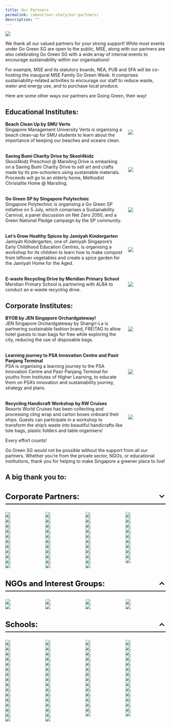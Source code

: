 ```yaml
---
title: Our Partners
permalink: /about/our-story/our-partners/
description: ""
---
```

![](/images/banner-about-us.png)

We thank all our valued partners for your strong support! 
While most events under Go Green SG are open to the public, MSE, along with our partners are also celebrating Go Green SG with a wide array of internal events to encourage sustainability within our organisations!

For example, MSE and its statutory boards, NEA, PUB and SFA will be co-hosting the inaugural MSE Family Go Green Week. It comprises sustainability-related activities to encourage our staff to reduce waste, water and energy use, and to purchase local produce. 

Here are some other ways our partners are Going Green, their way!

## Educational Institutes:
<style>
	.two-col {
		display: flex;
    flex-direction: column;
		gap: 2rem;
	}
	.two-col__item {
		display: flex;
		align-items: center;
		justify-content: space-between;
		flex-wrap: wrap;
		gap: 1rem;
	}
	.two-col__item__body {
		flex: 1 1 70%;
	}
	div.two-col__item__body p,
	div.two-col__item__body p.two-col__item__title {
		margin: 0;
	}
	.two-col__item__image {
	    flex: 1 1 20%;
	}
	.two-col__item__image img {
		max-width: 100px;
    margin-right: 0;
	}
	@media (max-width: 576px) {
		.two-col__item__body {
			flex: 1 1 100%;
		}
		.two-col__item__image {
			order: -1;
		}
		.two-col__item__image img {
			margin: auto;
		}
	}
</style>
<div class="two-col">
	<!-- Item 1 -->
	<div class="two-col__item">
		<div class="two-col__item__body">
			<p class="two-col__item__title"><strong>Beach Clean Up by SMU Verts</strong></p>
			<p>Singapore Management University Verts is organising a beach clean-up for SMU students to learn about the importance of keeping our beaches and oceans clean.</p>
		</div>
		<div class="two-col__item__image">
			<img src="/images/Our%20Partners/Educational/educational-1.png">
		</div>
	</div>
	<!-- Item 2 -->
	<div class="two-col__item">
		<div class="two-col__item__body">
			<p class="two-col__item__title"><strong>Saving Bumi Charity Drive by Skool4kidz</strong></p>
			<p>Skool4kidz Preschool @ Marsiling Drive is embarking on a Saving Bumi Charity Drive to sell art and crafts made by its pre-schoolers using sustainable materials. Proceeds will go to an elderly home, Methodist Christalite Home @ Marsiling.</p>
		</div>
		<div class="two-col__item__image">
			<img src="/images/Our%20Partners/Educational/educational-2.png">
		</div>
	</div>
	<!-- Item 3 -->
	<div class="two-col__item">
		<div class="two-col__item__body">
			<p class="two-col__item__title"><strong>Go Green SP by Singapore Polytechnic</strong></p>
			<p>Singapore Polytechnic is organising a Go Green SP initiative on 5 July, which comprises a Sustainability Carnival, a panel discussion on Net Zero 2050, and a Green National Pledge campaign by the SP community.</p>
		</div>
		<div class="two-col__item__image">
			<img src="/images/Our%20Partners/Educational/educational-3.png">
		</div>
	</div>
	<!-- Item 4 -->
	<div class="two-col__item">
		<div class="two-col__item__body">
			<p class="two-col__item__title"><strong>Let’s Grow Healthy Spices by Jamiyah Kindergarten</strong></p>
			<p>Jamiyah Kindergarten, one of Jamiyah Singapore’s Early Childhood Education Centres, is organising a workshop for its children to learn how to make compost from leftover vegetables and create a spice garden for the Jamiyah Home for the Aged.</p>
		</div>
		<div class="two-col__item__image">
			<img src="/images/Our%20Partners/Educational/educational-4.png">
		</div>
	</div>
	<!-- Item 5 -->
	<div class="two-col__item">
		<div class="two-col__item__body">
			<p class="two-col__item__title"><strong>E-waste Recycling Drive by Meridian Primary School</strong></p>
			<p>Meridian Primary School is partnering with ALBA to conduct an e-waste recycling drive.
			</p>
		</div>
		<div class="two-col__item__image">
			<img src="/images/Our%20Partners/Educational/educational-5.png">
		</div>
	</div>
</div>

## Corporate Institutes:
<div class="two-col">
	<!-- Item 1 -->
	<div class="two-col__item">
		<div class="two-col__item__body">
			<p class="two-col__item__title"><strong>BYOB by JEN Singapore Orchardgateway!</strong></p>
			<p>JEN Singapore Orchardgateway by Shangri-La is partnering sustainable fashion brand, FREITAG to allow hotel guests to loan bags for free while exploring the city,  reducing the use of disposable bags.</p>
		</div>
		<div class="two-col__item__image">
			<img src="/images/Our%20Partners/Corporate/jen%20singapore.png">
		</div>
	</div>
	<!-- Item 2 -->
	<div class="two-col__item">
		<div class="two-col__item__body">
			<p class="two-col__item__title"><strong>Learning journey to PSA Innovation Centre and Pasir Panjang Terminal</strong></p>
			<p>PSA is organising a learning journey to the PSA Innovation Centre and Pasir Panjang Terminal for youths from Institutes of Higher Learning, to educate them on PSA’s innovation and sustainability journey, strategy and plans.</p>
		</div>
		<div class="two-col__item__image">
			<img src="/images/Our%20Partners/Corporate/psa%20corporation.png">
		</div>
	</div>
	<!-- Item 3 -->
	<div class="two-col__item">
		<div class="two-col__item__body">
			<p class="two-col__item__title"><strong>Recycling Handicraft Workshop by RW Cruises</strong></p>
			<p>Resorts World Cruises has been collecting and processing cling wrap and carton boxes onboard their ships. Guests can participate in a workshop to transform the ship’s waste into beautiful handicrafts like tote bags, plastic folders and table organisers!</p>
		</div>
		<div class="two-col__item__image">
			<img src="/images/Our%20Partners/Corporate/resort%20world%20cruises%20(rw%20cruises).png">
		</div>
	</div>
</div>


Every effort counts!

Go Green SG would not be possible without the support from all our partners. Whether you’re from the private sector, NGOs, or educational institutions, thank you for helping to make Singapore a greener place to live! 


## A big thank you to:
<style>
	.accordion {
		margin-bottom: 1.5rem;
	}
	
	.accordion .row {
		display: grid;
		grid-template-columns: repeat(4, 1fr);
		/* gap: .5rem; */
		margin: 0;
	}
	
	.accordion .row .col {
		width: 100%;
	}
	
	.accordion > .bp-accordion-header {
		background-color: transparent;
		padding-bottom: .5rem;
		border-bottom: 2px solid black;
		font-size: 24px;
	}
	
	.accordion > .bp-accordion-header:hover {
		background-color: transparent;
	}
	
	.accordion > .bp-accordion-header > .bp-accordion-button {
		display: block;
		width: 100%;
		text-decoration: none;
		margin: 0;
		color: black;
	}
	
	.bp-accordion-button::before {
		content: "";
	}
	
	.bp-accordion-button.sgds-icon-plus {
		content: "";
	}
	
	.bp-accordion-button.sgds-icon-minus {
		content: "";
	}
	
	.bp-accordion-button-wrapper {
		display: flex;
		justify-content: space-between;
		align-items: center;
	}
	
	.arrow-icon {
		transition: all .5s;
		transform: rotate(180deg);
	}
	
	.accordion:first-child .arrow-icon {
		transform: rotate(0);
	}
	
	.bp-accordion-header:has( > .bp-accordion-button.sgds-icon-plus) .arrow-icon {
	transform: rotate(180deg);
	}
	
	.bp-accordion-header:has( > .bp-accordion-button.sgds-icon-minus) .arrow-icon {
	transform: rotate(0);
	}
</style>
 
<div class="accordion-container">
	<!-- Accordtion Item 1 -->
    <div class="accordion">
        <h3 class="bp-accordion-header">
            <a class="bp-accordion-button">
							<div class="bp-accordion-button-wrapper">
									<span>Corporate Partners:</span>
									<svg viewBox="0 0 24 24" height="24" width="24" xmlns="http://www.w3.org/2000/svg" class="arrow-icon"><g stroke-width="1" stroke="none" fill-rule="evenodd" fill="none" id="feArrowDown0"><g fill="currentColor" id="feArrowDown1"><path d="m6 7l6 6l6-6l2 2l-8 8l-8-8z" id="feArrowDown2"></path></g></g></svg>
							</div>
            </a>
        </h3>
						<!-- Accordion 1 - Body -->
            <div style="display: block" class="bp-accordion-body">
							<div class="row">
								<!-- Accordion Item 1 -->
								<div class="col is-one-quarter">
									<img src="/images/Our%20Partners/Corporate/gardens%20by%20the%20bay%201.png">
								</div>
								<!-- Accordion Item 2 -->
								<div class="col is-one-quarter">
									<img src="/images/Our%20Partners/Corporate/marina%20bay%20sands%202.png">
								</div>
								<!-- Accordion Item 3 -->
								<div class="col is-one-quarter">
									<img src="/images/Our%20Partners/Corporate/aws-logo.png">
								</div>
								<!-- Accordion Item 4 -->
								<div class="col is-one-quarter">
									<img src="/images/Our%20Partners/Corporate/asia%20pacific%20breweries.png">
								</div>
								<!-- Accordion Item 5 -->
								<div class="col is-one-quarter">
									<img src="/images/Our%20Partners/Corporate/castlery.png">
								</div>
								<!-- Accordion Item 6 -->
								<div class="col is-one-quarter">
									<img src="/images/Our%20Partners/Corporate/changi%20airport%20cycling.png">
								</div>
								<!-- Accordion Item 7 -->
								<div class="col is-one-quarter">
									<img src="/images/Our%20Partners/Corporate/city%20developments%20limited.png">
								</div>
								<!-- Accordion Item 8 -->
								<div class="col is-one-quarter">
									<img src="/images/Our%20Partners/Corporate/citysprouts.png">
								</div>
								<!-- Accordion Item 9 -->
								<div class="col is-one-quarter">
									<img src="/images/Our%20Partners/Corporate/comcrop.png">
								</div>
								<!-- Accordion Item 10 -->
								<div class="col is-one-quarter">
									<img src="/images/Our%20Partners/Corporate/fairmont%20swissotel%20joint.png">
								</div>
								<!-- Accordion Item 11 -->
								<div class="col is-one-quarter">
									<img src="/images/Our%20Partners/Corporate/foodpanda.png">
								</div>
								<!-- Accordion Item 12 -->
								<div class="col is-one-quarter">
									<img src="/images/Our%20Partners/Corporate/ginlee.png">
								</div>
								<!-- Accordion Item 13 -->
								<div class="col is-one-quarter">
									<img src="/images/Our%20Partners/Corporate/grab-logo.png">
								</div>
								<!-- Accordion Item 14 -->
								<div class="col is-one-quarter">
									<img src="/images/Our%20Partners/Corporate/greenscout.png">
								</div>
								<!-- Accordion Item 15 -->
								<div class="col is-one-quarter">
									<img src="/images/Our%20Partners/Corporate/green%20sproutz%20singapore.png">
								</div>
								<!-- Accordion Item 16 -->
								<div class="col is-one-quarter">
									<img src="/images/Our%20Partners/Corporate/holocene.png">
								</div>
								<!-- Accordion Item 17 -->
								<div class="col is-one-quarter">
									<img src="/images/Our%20Partners/Corporate/hotel%20indigo.png">
								</div>
								<!-- Accordion Item 18 -->
								<div class="col is-one-quarter">
									<img src="/images/Our%20Partners/Corporate/indie-singapore-tours.png">
								</div>
								<!-- Accordion Item 19 -->
								<div class="col is-one-quarter">
									<img src="/images/Our%20Partners/Corporate/intercontinental%20hotel.png">
								</div>
								<!-- Accordion Item 20 -->
								<div class="col is-one-quarter">
									<img src="/images/Our%20Partners/Corporate/invosystems.png">
								</div>
								<!-- Accordion Item 21 -->
								<div class="col is-one-quarter">
									<img src="/images/Our%20Partners/Corporate/jen%20singapore.png">
								</div>
								<!-- Accordion Item 22 -->
								<div class="col is-one-quarter">
									<img src="/images/Our%20Partners/Corporate/kowabunga!.png">
								</div>
								<!-- Accordion Item 23 -->
								<div class="col is-one-quarter">
									<img src="/images/Our%20Partners/Corporate/mandai wildlife group.png">
								</div>
								<!-- Accordion Item 24 -->
								<div class="col is-one-quarter">
									<img src="/images/Our%20Partners/Corporate/mount faber leisure group.png">
								</div>
								<!-- Accordion Item 25 -->
								<div class="col is-one-quarter">
									<img src="/images/Our%20Partners/Corporate/mr bucket chocolaterie.png">
								</div>
								<!-- Accordion Item 26 -->
								<div class="col is-one-quarter">
									<img src="/images/Our%20Partners/Corporate/otolith entertainment.png">
								</div>
								<!-- Accordion Item 27 -->
								<div class="col is-one-quarter">
									<img src="/images/Our%20Partners/Corporate/park royal on beach road.png">
								</div>
								<!-- Accordion Item 28 -->
								<div class="col is-one-quarter">
									<img src="/images/Our%20Partners/Corporate/pass it on.png">
								</div>
								<!-- Accordion Item 29 -->
								<div class="col is-one-quarter">
									<img src="/images/Our%20Partners/Corporate/psa corporation.png">
								</div>
								<!-- Accordion Item 30 -->
								<div class="col is-one-quarter">
									<img src="/images/Our%20Partners/Corporate/resort world cruises (rw cruises).png">
								</div>
								<!-- Accordion Item 31 -->
								<div class="col is-one-quarter">
									<img src="/images/Our%20Partners/Corporate/schneider electric.png">
								</div>
								<!-- Accordion Item 32 -->
								<div class="col is-one-quarter">
									<img src="/images/Our%20Partners/Corporate/sembcorp.png">
								</div>
								<!-- Accordion Item 33 -->
								<div class="col is-one-quarter">
									<img src="/images/Our%20Partners/Corporate/servier.png">
								</div>
								<!-- Accordion Item 34 -->
								<div class="col is-one-quarter">
									<img src="/images/Our%20Partners/Corporate/shangri-la singapore.png">
								</div>
								<!-- Accordion Item 35 -->
								<div class="col is-one-quarter">
									<img src="/images/Our%20Partners/Corporate/shimizu corporation.png">
								</div>
								<!-- Accordion Item 36 -->
								<div class="col is-one-quarter">
									<img src="/images/Our%20Partners/Corporate/susgain.png">
								</div>
								<!-- Accordion Item 37 -->
								<div class="col is-one-quarter">
									<img src="/images/Our%20Partners/Corporate/that wknd company.png">
								</div>
								<!-- Accordion Item 38 -->
								<div class="col is-one-quarter">
									<img src="/images/Our%20Partners/Corporate/the fullerton hotel singapore.png">
								</div>
								<!-- Accordion Item 39 -->
								<div class="col is-one-quarter">
									<img src="/images/Our%20Partners/Corporate/tribe-logo.png">
								</div>
								<!-- Accordion Item 40 -->
								<div class="col is-one-quarter">
									<img src="/images/Our%20Partners/Corporate/unabiz.png">
								</div>
								<!-- Accordion Item 41 -->
								<div class="col is-one-quarter">
									<img src="/images/Our%20Partners/Corporate/untamed path.png">
								</div>
								<!-- Accordion Item 42 -->
								<div class="col is-one-quarter">
									<img src="/images/Our%20Partners/Corporate/verizon communications.png">
								</div>
								<!-- Accordion Item 43 -->
								<div class="col is-one-quarter">
									<img src="/images/Our%20Partners/Corporate/young nautilus.png">
								</div>
							</div>
        </div>
    </div>
    <div class="accordion">
        <h3 class="bp-accordion-header">
					<a class="bp-accordion-button">
						<div class="bp-accordion-button-wrapper">
							<span>NGOs and Interest Groups:</span>
							<svg viewBox="0 0 24 24" height="24" width="24" xmlns="http://www.w3.org/2000/svg" class="arrow-icon"><g stroke-width="1" stroke="none" fill-rule="evenodd" fill="none" id="feArrowDown0"><g fill="currentColor" id="feArrowDown1"><path d="m6 7l6 6l6-6l2 2l-8 8l-8-8z" id="feArrowDown2"></path></g></g></svg>
						</div>
					</a>
        </h3>
				<div class="bp-accordion-body">
					<div class="row">
						<div class="col is-one-quarter">
							<img src="/images/Our%20Partners/NGO/champs%20for%20our%20environment.png">
						</div>
						<div class="col is-one-quarter">
							<img src="/images/Our%20Partners/NGO/divert%20for%202nd%20life.png">
						</div>
						<div class="col is-one-quarter">
							<img src="/images/Our%20Partners/NGO/living%20soil%20asia.png">
						</div>
						<div class="col is-one-quarter">
							<img src="/images/Our%20Partners/NGO/metta%20welfare%20association.png">
						</div>
						<div class="col is-one-quarter">
							<img src="/images/Our%20Partners/NGO/singapore%20fashion%20council.png">
						</div>
						<div class="col is-one-quarter">
							<img src="/images/Our%20Partners/NGO/singapore%20furniture%20industries%20council.png">
						</div>
						<div class="col is-one-quarter">
							<img src="/images/Our%20Partners/NGO/tanjong%20pagar%20town%20council.png">
						</div>
						<div class="col is-one-quarter">
							<img src="/images/Our%20Partners/NGO/unleash.png">
						</div>
					</div>
				</div>
    </div>
	<div class="accordion">
        <h3 class="bp-accordion-header">
					<a class="bp-accordion-button">
						<div class="bp-accordion-button-wrapper">
							<span>Schools:</span>
							<svg viewBox="0 0 24 24" height="24" width="24" xmlns="http://www.w3.org/2000/svg" class="arrow-icon"><g stroke-width="1" stroke="none" fill-rule="evenodd" fill="none" id="feArrowDown0"><g fill="currentColor" id="feArrowDown1"><path d="m6 7l6 6l6-6l2 2l-8 8l-8-8z" id="feArrowDown2"></path></g></g></svg>
						</div>
					</a>
        </h3>
				<div style="display: block" class="bp-accordion-body">
					<div class="row">
						<!-- Accordion Item 1 -->
						<div class="col is-one-quarter">
							<img src="/images/Our%20Partners/Schools/earth%20observatory%20of%20singapore%201.png">
						</div>
						<!-- Accordion Item 2 -->
						<div class="col is-one-quarter">
							<img src="/images/Our%20Partners/Schools/jamiyah%20kindergarten.png">
						</div>
						<!-- Accordion Item 3 -->
						<div class="col is-one-quarter">
							<img src="/images/Our%20Partners/Schools/marsiling%20secondary%20school%201.png">
						</div>
						<!-- Accordion Item 4 -->
						<div class="col is-one-quarter">
							<img src="/images/Our%20Partners/Schools/rp%20logo-cmyk-high-res%20(for%20light-colored%20bg).png">
						</div>
						<!-- Accordion Item 5 -->
						<div class="col is-one-quarter">
							<img src="/images/Our%20Partners/Schools/sp_marketing_logo_main_rgb_fullcolour_on_white_bg.png">
						</div>
						<!-- Accordion Item 6 -->
						<div class="col is-one-quarter">
							<img src="/images/Our%20Partners/Schools/agape%20little%20uni.png">
						</div>
						<!-- Accordion Item 7 -->
						<div class="col is-one-quarter">
							<img src="/images/Our%20Partners/Schools/ai%20tong%20school.png">
						</div>
						<!-- Accordion Item 8 -->
						<div class="col is-one-quarter">
							<img src="/images/Our%20Partners/Schools/apsn%20chaoyang%20school.png">
						</div>
						<!-- Accordion Item 9 -->
						<div class="col is-one-quarter">
							<img src="/images/Our%20Partners/Schools/averbel child development centre.png">
						</div>
						<!-- Accordion Item 10 -->
						<div class="col is-one-quarter">
							<img src="/images/Our%20Partners/Schools/casuarina primary school.png">
						</div>
						<!-- Accordion Item 11 -->
						<div class="col is-one-quarter">
							<img src="/images/Our%20Partners/Schools/cedar girls_ secondary school.png">
						</div>
						<!-- Accordion Item 12 -->
						<div class="col is-one-quarter">
							<img src="/images/Our%20Partners/Schools/centre for nature-based climate solutions nus.png">
						</div>
						<!-- Accordion Item 13 -->
						<div class="col is-one-quarter">
							<img src="/images/Our%20Partners/Schools/changkat primary school.png">
						</div>
						<!-- Accordion Item 14 -->
						<div class="col is-one-quarter">
							<img src="/images/Our%20Partners/Schools/chij st joseph_s convent.png">
						</div>
						<!-- Accordion Item 15 -->
						<div class="col is-one-quarter">
							<img src="/images/Our%20Partners/Schools/chij st nicholas girls_ school.png">
						</div>
						<!-- Accordion Item 16 -->
						<div class="col is-one-quarter">
							<img src="/images/Our%20Partners/Schools/chongzheng primary school.png">
						</div>
						<!-- Accordion Item 17 -->
						<div class="col is-one-quarter">
							<img src="/images/Our%20Partners/Schools/commonwealth secondary school.png">
						</div>
						<!-- Accordion Item 18 -->
						<div class="col is-one-quarter">
							<img src="/images/Our%20Partners/Schools/compassvale secondary school.png">
						</div>
						<!-- Accordion Item 19 -->
						<div class="col is-one-quarter">
							<img src="/images/Our%20Partners/Schools/fengshan primary school.png">
						</div>
						<!-- Accordion Item 20 -->
						<div class="col is-one-quarter">
							<img src="/images/Our%20Partners/Schools/fuhua primary school.png">
						</div>
						<!-- Accordion Item 21 -->
						<div class="col is-one-quarter">
							<img src="/images/Our%20Partners/Schools/greendale primary school.png">
						</div>
						<!-- Accordion Item 22 -->
						<div class="col is-one-quarter">
							<img src="/images/Our%20Partners/Schools/greenland childcare centre.png">
						</div>
						<!-- Accordion Item 23 -->
						<div class="col is-one-quarter">
							<img src="/images/Our%20Partners/Schools/greenwood primary school.png">
						</div>
						<!-- Accordion Item 24 -->
						<div class="col is-one-quarter">
							<img src="/images/Our%20Partners/Schools/hampton pre-school.png">
						</div>
						<!-- Accordion Item 25 -->
						<div class="col is-one-quarter">
							<img src="/images/Our%20Partners/Schools/hmps school logo.png">
						</div>
						<!-- Accordion Item 26 -->
						<div class="col is-one-quarter">
							<img src="/images/Our%20Partners/Schools/jurong primary school.png">
						</div>
						<!-- Accordion Item 27 -->
						<div class="col is-one-quarter">
							<img src="/images/Our%20Partners/Schools/learning vision @ changi business park.png">
						</div>
						<!-- Accordion Item 28 -->
						<div class="col is-one-quarter">
							<img src="/images/Our%20Partners/Schools/my world.png">
						</div>
						<!-- Accordion Item 29 -->
						<div class="col is-one-quarter">
							<img src="/images/Our%20Partners/Schools/mee toh school.png">
						</div>
						<!-- Accordion Item 30 -->
						<div class="col is-one-quarter">
							<img src="/images/Our%20Partners/Schools/meridian primary school.png">
						</div>
						<!-- Accordion Item 31 -->
						<div class="col is-one-quarter">
							<img src="/images/Our%20Partners/Schools/meridian secondary school.png">
						</div>
						<!-- Accordion Item 32 -->
						<div class="col is-one-quarter">
							<img src="/images/Our%20Partners/Schools/nan hua primary school.png">
						</div>
						<!-- Accordion Item 33 -->
						<div class="col is-one-quarter">
							<img src="/images/Our%20Partners/Schools/nanyang girls high school.png">
						</div>
						<!-- Accordion Item 34 -->
						<div class="col is-one-quarter">
							<img src="/images/Our%20Partners/Schools/naval base secondary school.png">
						</div>
						<!-- Accordion Item 35 -->
						<div class="col is-one-quarter">
							<img src="/images/Our%20Partners/Schools/nus college of design and engineering.png">
						</div>
						<!-- Accordion Item 36 -->
						<div class="col is-one-quarter">
							<img src="/images/Our%20Partners/Schools/nus ridge view residential college.png">
						</div>
						<!-- Accordion Item 37 -->
						<div class="col is-one-quarter">
							<img src="/images/Our%20Partners/Schools/nyp geo council.png">
						</div>
						<!-- Accordion Item 38 -->
						<div class="col is-one-quarter">
							<img src="/images/Our%20Partners/Schools/peicai secondary school.png">
						</div>
						<!-- Accordion Item 39 -->
						<div class="col is-one-quarter">
							<img src="/images/Our%20Partners/Schools/presbyterian high school.png">
						</div>
						<!-- Accordion Item 40 -->
						<div class="col is-one-quarter">
							<img src="/images/Our%20Partners/Schools/qihua primary.png">
						</div>
						<!-- Accordion Item 41 -->
						<div class="col is-one-quarter">
							<img src="/images/Our%20Partners/Schools/radin mas primary school.png">
						</div>
						<!-- Accordion Item 42 -->
						<div class="col is-one-quarter">
							<img src="/images/Our%20Partners/Schools/rainbow centre.png">
						</div>
						<!-- Accordion Item 43 -->
						<div class="col is-one-quarter">
							<img src="/images/Our%20Partners/Schools/sengkang primary school.png">
						</div>
						<!-- Accordion Item 44 -->
						<div class="col is-one-quarter">
							<img src="/images/Our%20Partners/Schools/singapore university of social sciences.png">
						</div>
						<!-- Accordion Item 45 -->
						<div class="col is-one-quarter">
							<img src="/images/Our%20Partners/Schools/skool4kidz preschool.png">
						</div>
						<!-- Accordion Item 46 -->
						<div class="col is-one-quarter">
							<img src="/images/Our%20Partners/Schools/smu verts.png">
						</div>
						<!-- Accordion Item 47 -->
						<div class="col is-one-quarter">
							<img src="/images/Our%20Partners/Schools/st andrew_s junior college.png">
						</div>
						<!-- Accordion Item 48 -->
						<div class="col is-one-quarter">
							<img src="/images/Our%20Partners/Schools/st anthony_s canossian secondary school.png">
						</div>
						<!-- Accordion Item 49 -->
						<div class="col is-one-quarter">
							<img src="/images/Our%20Partners/Schools/st anthony_s primary school.png">
						</div>
						<!-- Accordion Item 50 -->
						<div class="col is-one-quarter">
							<img src="/images/Our%20Partners/Schools/star learners childcare.png">
						</div>
						<!-- Accordion Item 51 -->
						<div class="col is-one-quarter">
							<img src="/images/Our%20Partners/Schools/sunflower preschool.png">
						</div>
						<!-- Accordion Item 52 -->
						<div class="col is-one-quarter">
							<img src="/images/Our%20Partners/Schools/swallows _ amazons kindergarten.png">
						</div>
						<!-- Accordion Item 53 -->
						<div class="col is-one-quarter">
							<img src="/images/Our%20Partners/Schools/tampines north primary school.png">
						</div>
						<!-- Accordion Item 54 -->
						<div class="col is-one-quarter">
							<img src="/images/Our%20Partners/Schools/tampines secondary school.png">
						</div>
						<!-- Accordion Item 55 -->
						<div class="col is-one-quarter">
							<img src="/images/Our%20Partners/Schools/telok kurau primary school.png">
						</div>
						<!-- Accordion Item 56 -->
						<div class="col is-one-quarter">
							<img src="/images/Our%20Partners/Schools/valour primary school.png">
						</div>
						<!-- Accordion Item 57 -->
						<div class="col is-one-quarter">
							<img src="/images/Our%20Partners/Schools/woodgrove secondary school.png">
						</div>
						<!-- Accordion Item 58 -->
						<div class="col is-one-quarter">
							<img src="/images/Our%20Partners/Schools/xingnan primary school.png">
						</div>
						<!-- Accordion Item 59 -->
						<div class="col is-one-quarter">
							<img src="/images/Our%20Partners/Schools/xishan primary school.png">
						</div>
						<!-- Accordion Item 60 -->
						<div class="col is-one-quarter">
							<img src="/images/Our%20Partners/Schools/yu neng primary school.png">
						</div>
						<!-- Accordion Item 61 -->
						<div class="col is-one-quarter">
							<img src="/images/Our%20Partners/Schools/yusof ishak secondary school.png">
						</div>
						<!-- Accordion Item 62 -->
						<div class="col is-one-quarter">
							<img src="/images/Our%20Partners/Schools/zhonghua secondary school.png">
						</div>
					</div>
        </div>
    </div>
</div>